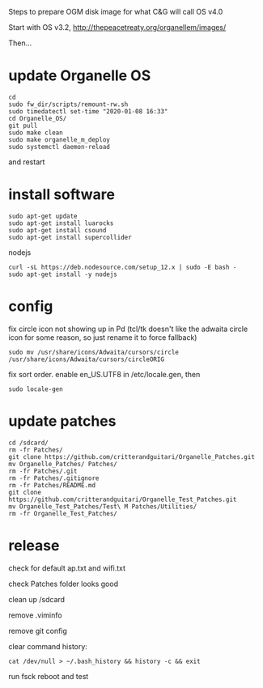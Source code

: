 Steps to prepare OGM disk image for what C&G will call OS v4.0

Start with OS v3.2, http://thepeacetreaty.org/organellem/images/

Then...

# update Organelle OS
    
    cd 
    sudo fw_dir/scripts/remount-rw.sh 
    sudo timedatectl set-time "2020-01-08 16:33"
    cd Organelle_OS/
    git pull
    sudo make clean
    sudo make organelle_m_deploy
    sudo systemctl daemon-reload
    
and restart
    
# install software

    sudo apt-get update
    sudo apt-get install luarocks
    sudo apt-get install csound
    sudo apt-get install supercollider
    
nodejs

    curl -sL https://deb.nodesource.com/setup_12.x | sudo -E bash -
    sudo apt-get install -y nodejs
    
# config

fix circle icon not showing up in Pd (tcl/tk doesn't like the adwaita circle icon for some reason, so just rename it to force fallback)

    sudo mv /usr/share/icons/Adwaita/cursors/circle /usr/share/icons/Adwaita/cursors/circleORIG

fix sort order.  enable en_US.UTF8 in /etc/locale.gen, then 

    sudo locale-gen

# update patches
        
    cd /sdcard/
    rm -fr Patches/
    git clone https://github.com/critterandguitari/Organelle_Patches.git
    mv Organelle_Patches/ Patches/
    rm -fr Patches/.git
    rm -fr Patches/.gitignore 
    rm -fr Patches/README.md 
    git clone https://github.com/critterandguitari/Organelle_Test_Patches.git
    mv Organelle_Test_Patches/Test\ M Patches/Utilities/
    rm -fr Organelle_Test_Patches/
   
# release
         
check for default ap.txt and wifi.txt

check Patches folder looks good

clean up /sdcard

remove .viminfo

remove git config

clear command history:

    cat /dev/null > ~/.bash_history && history -c && exit

run fsck
reboot and test
    
    
